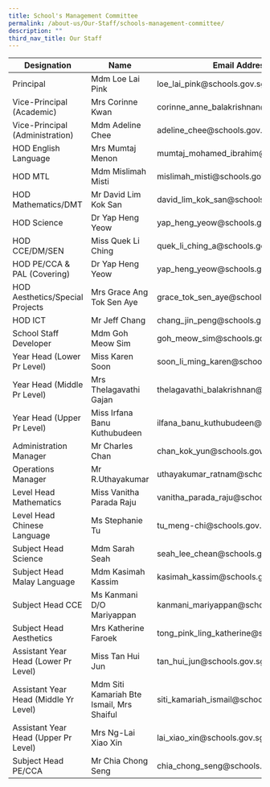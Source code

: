 ```yaml
---
title: School's Management Committee
permalink: /about-us/Our-Staff/schools-management-committee/
description: ""
third_nav_title: Our Staff
---
```

| Designation | Name | Email Address |
| -------- | -------- | -------- |
| Principal     | Mdm Loe Lai Pink| loe\_lai\_pink\@schools.gov.sg     |
| Vice-Principal (Academic) | Mrs Corinne Kwan | corinne\_anne\_balakrishnan\@schools.gov.sg |
|Vice-Principal (Administration)|Mdm Adeline Chee|adeline\_chee\@schools.gov.sg|
|HOD English Language|Mrs Mumtaj Menon|mumtaj\_mohamed\_ibrahim\@schools.gov.sg
|HOD MTL|Mdm Mislimah Misti|mislimah\_misti\@schools.gov.sg|
|HOD Mathematics/DMT|Mr David Lim Kok San|david\_lim\_kok\_san\@schools.gov.sg
|HOD Science|Dr Yap Heng Yeow|yap_heng_yeow\@schools.gov.sg|
|HOD CCE/DM/SEN|Miss Quek Li Ching|quek_li_ching_a\@schools.gov.sg|
|HOD PE/CCA & PAL (Covering)|Dr Yap Heng Yeow|yap_heng_yeow\@schools.gov.sg|
|HOD Aesthetics/Special Projects|Mrs Grace Ang Tok Sen Aye|grace\_tok\_sen\_aye\@schools.gov.sg|
|HOD ICT|Mr Jeff Chang|chang\_jin\_peng\@schools.gov.sg|
|School Staff Developer|Mdm Goh Meow Sim|goh\_meow\_sim\@schools.gov.sg|
|Year Head (Lower Pr Level)|Miss Karen Soon|soon\_li\_ming\_karen\@schools.gov.sg|
|Year Head (Middle Pr Level)|Mrs Thelagavathi Gajan|thelagavathi\_balakrishnan\@schools.gov.sg|
|Year Head (Upper Pr Level)|Miss Irfana Banu Kuthubudeen|ilfana\_banu\_kuthubudeen\@schools.gov.sg|
|Administration Manager|Mr Charles Chan|chan\_kok\_yun\@schools.gov.sg|
|Operations Manager|Mr R.Uthayakumar|uthayakumar\_ratnam\@schools.gov.sg|
|Level Head Mathematics|Miss Vanitha Parada Raju|vanitha\_parada\_raju\@schools.gov.sg|
|Level Head Chinese Language|Ms Stephanie Tu|tu\_meng-chi\@schools.gov.sg|
|Subject Head Science|Mdm Sarah Seah|seah\_lee\_chean\@schools.gov.sg|
|Subject Head Malay Language|Mdm Kasimah Kassim|kasimah\_kassim\@schools.gov.sg|
|Subject Head CCE|Ms Kanmani D/O Mariyappan|kanmani\_mariyappan\@schools.gov.sg|
|Subject Head Aesthetics|Mrs Katherine Faroek|tong\_pink\_ling\_katherine\@schools.gov.sg|
|Assistant Year Head (Lower Pr Level)|Miss Tan Hui Jun|tan\_hui\_jun\@schools.gov.sg|
|Assistant Year Head (Middle Yr Level)|Mdm Siti Kamariah Bte Ismail, Mrs Shaiful|siti\_kamariah\_ismail\@schools.gov.sg|
|Assistant Year Head (Upper Pr Level)|Mrs Ng-Lai Xiao Xin|lai\_xiao\_xin\@schools.gov.sg|
|Subject Head PE/CCA|Mr Chia Chong Seng|chia\_chong\_seng\@schools.gov.sg|